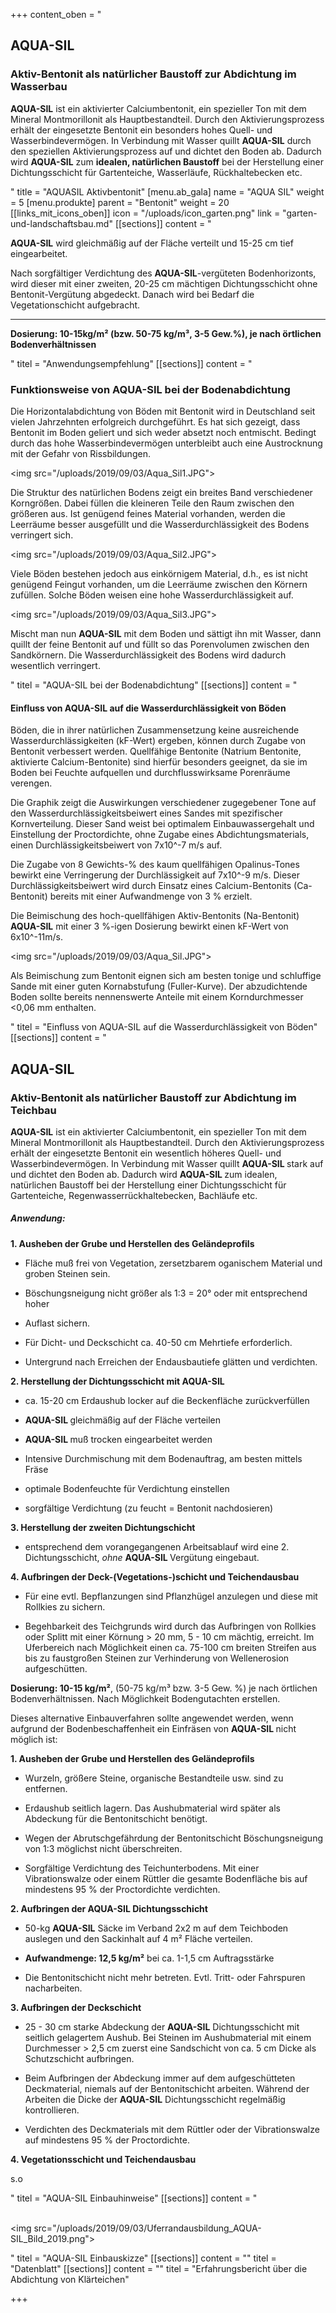 +++
content_oben = "<h2>AQUA-SIL</h2><h3>Aktiv-Bentonit als natürlicher Baustoff zur Abdichtung im Wasserbau</h3><p><strong>AQUA-SIL</strong> ist ein aktivierter Calciumbentonit, ein spezieller Ton mit dem Mineral Montmorillonit als Hauptbestandteil. Durch den Aktivierungsprozess erhält der eingesetzte Bentonit ein besonders hohes Quell- und Wasserbindevermögen. In Verbindung mit Wasser quillt <strong>AQUA-SIL</strong> durch den speziellen Aktivierungsprozess auf und dichtet den Boden ab. Dadurch wird <strong>AQUA-SIL</strong> zum <strong>idealen, natürlichen Baustoff</strong> bei der Herstellung einer Dichtungsschicht für Gartenteiche, Wasserläufe, Rückhaltebecken etc.</p>"
title = "AQUASIL Aktivbentonit"
[menu.ab_gala]
name = "AQUA SIL"
weight = 5
[menu.produkte]
parent = "Bentonit"
weight = 20
[[links_mit_icons_oben]]
icon = "/uploads/icon_garten.png"
link = "garten-und-landschaftsbau.md"
[[sections]]
content = "<p><strong>AQUA-SIL</strong> wird gleichmäßig auf der Fläche verteilt und 15-25 cm tief eingearbeitet.</p><p>Nach sorgfältiger Verdichtung des <strong>AQUA-SIL</strong>-vergüteten Bodenhorizonts, wird dieser mit einer zweiten, 20-25 cm mächtigen Dichtungsschicht ohne Bentonit-Vergütung abgedeckt. Danach wird bei Bedarf die Vegetationschicht aufgebracht.</p><hr><p><strong>Dosierung: 10-15kg/m² (bzw. 50-75 kg/m³, 3-5 Gew.%), je nach örtlichen Bodenverhältnissen</strong></p>"
titel = "Anwendungsempfehlung"
[[sections]]
content = "<h3>Funktionsweise von AQUA-SIL bei der Bodenabdichtung</h3><p>Die Horizontalabdichtung von Böden mit Bentonit wird in Deutschland seit vielen Jahrzehnten erfolgreich durchgeführt. Es hat sich gezeigt, dass Bentonit im Boden geliert und sich weder absetzt noch entmischt. Bedingt durch das hohe Wasserbindevermögen unterbleibt auch eine Austrocknung mit der Gefahr von Rissbildungen.</p><p><img src=\"/uploads/2019/09/03/Aqua_Sil1.JPG\"></p><p>Die Struktur des natürlichen Bodens zeigt ein breites Band verschiedener Korngrößen. Dabei füllen die kleineren Teile den Raum zwischen den größeren aus. Ist genügend feines Material vorhanden, werden die Leerräume besser ausgefüllt und die Wasserdurchlässigkeit des Bodens verringert sich.</p><p><img src=\"/uploads/2019/09/03/Aqua_Sil2.JPG\"></p><p>Viele Böden bestehen jedoch aus einkörnigem Material, d.h., es ist nicht genügend Feingut vorhanden, um die Leerräume zwischen den Körnern zufüllen. Solche Böden weisen eine hohe Wasserdurchlässigkeit auf.</p><p><img src=\"/uploads/2019/09/03/Aqua_Sil3.JPG\"></p><p>Mischt man nun <strong>AQUA-SIL</strong> mit dem Boden und sättigt ihn mit Wasser, dann quillt der feine Bentonit auf und füllt so das Porenvolumen zwischen den Sandkörnern. Die Wasserdurchlässigkeit des Bodens wird dadurch wesentlich verringert.</p>"
titel = "AQUA-SIL bei der Bodenabdichtung"
[[sections]]
content = "<h4>Einfluss von AQUA-SIL auf die Wasserdurchlässigkeit von Böden</h4><p>Böden, die in ihrer natürlichen Zusammensetzung keine ausreichende Wasserdurchlässigkeiten (kF-Wert) ergeben, können durch Zugabe von Bentonit verbessert werden. Quellfähige Bentonite (Natrium Bentonite, aktivierte Calcium-Bentonite) sind hierfür besonders geeignet, da sie im Boden bei Feuchte aufquellen und durchflusswirksame Porenräume verengen.</p><p>Die Graphik zeigt die Auswirkungen verschiedener zugegebener Tone auf den Wasserdurchlässigkeitsbeiwert eines Sandes mit spezifischer Kornverteilung. Dieser Sand weist bei optimalem Einbauwassergehalt und Einstellung der Proctordichte, ohne Zugabe eines Abdichtungsmaterials, einen Durchlässigkeitsbeiwert von 7x10^-7 m/s auf.</p><p>Die Zugabe von 8 Gewichts-% des kaum quellfähigen Opalinus-Tones bewirkt eine Verringerung der Durchlässigkeit auf 7x10^-9 m/s. Dieser Durchlässigkeitsbeiwert wird durch Einsatz eines Calcium-Bentonits (Ca-Bentonit) bereits mit einer Aufwandmenge von 3 % erzielt.</p><p>Die Beimischung des hoch-quellfähigen Aktiv-Bentonits (Na-Bentonit) <strong>AQUA-SIL</strong> mit einer 3 %-igen Dosierung bewirkt einen kF-Wert von 6x10^-11m/s.</p><p><img src=\"/uploads/2019/09/03/Aqua_Sil.JPG\"></p><p>Als Beimischung zum Bentonit eignen sich am besten tonige und schluffige Sande mit einer guten Kornabstufung (Fuller-Kurve). Der abzudichtende Boden sollte bereits nennenswerte Anteile mit einem Korndurchmesser &lt;0,06 mm enthalten.</p>"
titel = "Einfluss von AQUA-SIL auf die Wasserdurchlässigkeit von Böden"
[[sections]]
content = "<h2>AQUA-SIL</h2><h3>Aktiv-Bentonit als natürlicher Baustoff zur Abdichtung im Teichbau</h3><p><strong>AQUA-SIL</strong> ist ein aktivierter Calciumbentonit, ein spezieller Ton mit dem Mineral Montmorillonit als Hauptbestandteil. Durch den Aktivierungsprozess erhält der eingesetzte Bentonit ein wesentlich höheres Quell- und Wasserbindevermögen. In Verbindung mit Wasser quillt <strong>AQUA-SIL </strong>stark auf und dichtet den Boden ab. Dadurch wird <strong>AQUA-SIL </strong>zum idealen, natürlichen Baustoff bei der Herstellung einer Dichtungsschicht für Gartenteiche, Regenwasserrückhaltebecken, Bachläufe etc.</p><h5>Anwendung:</h5><p><strong>1. Ausheben der Grube und Herstellen des Geländeprofils</strong></p><ul><li><p>Fläche muß frei von Vegetation, zersetzbarem oganischem Material und groben Steinen sein.</p></li><li><p>Böschungsneigung nicht größer als 1:3 = 20° oder mit entsprechend hoher</p></li><li><p>Auflast sichern.</p></li><li><p>Für Dicht- und Deckschicht ca. 40-50 cm Mehrtiefe erforderlich.</p></li><li><p>Untergrund nach Erreichen der Endausbautiefe glätten und verdichten.</p></li></ul><p><strong>2. Herstellung der Dichtungsschicht mit AQUA-SIL</strong></p><ul><li><p>ca. 15-20 cm Erdaushub locker auf die Beckenfläche zurückverfüllen</p></li><li><p><strong>AQUA-SIL </strong>gleichmäßig auf der Fläche verteilen</p></li><li><p><strong>AQUA-SIL </strong>muß trocken eingearbeitet werden</p></li><li><p>Intensive Durchmischung mit dem Bodenauftrag, am besten mittels Fräse</p></li><li><p>optimale Bodenfeuchte für Verdichtung einstellen</p></li><li><p>sorgfältige Verdichtung (zu feucht = Bentonit nachdosieren)</p></li></ul><p><strong>3. Herstellung der zweiten Dichtungschicht</strong></p><ul><li><p>entsprechend dem vorangegangenen Arbeitsablauf wird eine 2. Dichtungsschicht, <em>ohne </em><strong>AQUA-SIL </strong>Vergütung eingebaut.</p></li></ul><p><strong>4. Aufbringen der Deck-(Vegetations-)schicht und Teichendausbau</strong></p><ul><li><p>Für eine evtl. Bepflanzungen sind Pflanzhügel anzulegen und diese mit Rollkies zu sichern.</p></li><li><p>Begehbarkeit des Teichgrunds wird durch das Aufbringen von Rollkies oder Splitt mit einer Körnung &gt; 20 mm, 5 - 10 cm mächtig, erreicht. Im Uferbereich nach Möglichkeit einen ca. 75-100 cm breiten Streifen aus bis zu faustgroßen Steinen zur Verhinderung von Wellenerosion aufgeschütten.</p></li></ul><p><strong>Dosierung: 10-15 kg/m²</strong>,  (50-75 kg/m³ bzw. 3-5 Gew. %) je nach örtlichen Bodenverhältnissen. Nach Möglichkeit Bodengutachten erstellen.</p><p>Dieses alternative Einbauverfahren sollte angewendet werden, wenn aufgrund der Bodenbeschaffenheit ein Einfräsen von <strong>AQUA-SIL </strong>nicht möglich ist:</p><p><strong>1. Ausheben der Grube und Herstellen des Geländeprofils</strong></p><ul><li><p>Wurzeln, größere Steine, organische Bestandteile usw. sind zu entfernen.</p></li><li><p>Erdaushub seitlich lagern. Das Aushubmaterial wird später als Abdeckung für die Bentonitschicht benötigt.</p></li><li><p>Wegen der Abrutschgefährdung der Bentonitschicht Böschungsneigung von 1:3 möglichst nicht überschreiten.</p></li><li><p>Sorgfältige Verdichtung des Teichunterbodens. Mit einer Vibrationswalze oder einem Rüttler die gesamte Bodenfläche bis auf mindestens 95 % der Proctordichte verdichten.</p></li></ul><p><strong>2. Aufbringen der AQUA-SIL Dichtungsschicht</strong></p><ul><li><p>50-kg <strong>AQUA-SIL</strong> Säcke im Verband 2x2 m auf dem Teichboden auslegen und den Sackinhalt auf 4 m² Fläche verteilen.</p></li><li><p><strong>Aufwandmenge: 12,5 kg/m²</strong> bei ca. 1-1,5 cm Auftragsstärke</p></li><li><p>Die Bentonitschicht nicht mehr betreten. Evtl. Tritt- oder Fahrspuren nacharbeiten.</p></li></ul><p><strong>3. Aufbringen der Deckschicht</strong></p><ul><li><p>25 - 30 cm starke Abdeckung der <strong>AQUA-SIL</strong> Dichtungsschicht mit seitlich gelagertem Aushub. Bei Steinen im Aushubmaterial mit einem Durchmesser &gt; 2,5 cm zuerst eine Sandschicht von ca. 5 cm Dicke als Schutzschicht aufbringen.</p></li><li><p>Beim Aufbringen der Abdeckung immer auf dem aufgeschütteten Deckmaterial, niemals auf der Bentonitschicht arbeiten. Während der Arbeiten die Dicke der <strong>AQUA-SIL</strong> Dichtungsschicht regelmäßig kontrollieren.</p></li><li><p>Verdichten des Deckmaterials mit dem Rüttler oder der Vibrationswalze auf mindestens 95 % der Proctordichte.</p></li></ul><p><strong>4. Vegetationsschicht und Teichendausbau</strong></p><p>s.o</p>"
titel = "AQUA-SIL Einbauhinweise"
[[sections]]
content = "<p><br><img src=\"/uploads/2019/09/03/Uferrandausbildung_AQUA-SIL_Bild_2019.png\"></p>"
titel = "AQUA-SIL Einbauskizze"
[[sections]]
content = ""
titel = "Datenblatt"
[[sections]]
content = ""
titel = "Erfahrungsbericht über die Abdichtung von Klärteichen"

+++
